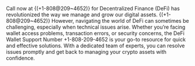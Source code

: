 Call now at {(+1-808@209~4652)} for Decentralized Finance (DeFi) has revolutionized the way we manage and grow our digital assets. {(+1-808@209~4652)} However, navigating the world of DeFi can sometimes be challenging, especially when technical issues arise. Whether you’re facing wallet access problems, transaction errors, or security concerns, the DeFi Wallet Support Number +1-808-209-4652 is your go-to resource for quick and effective solutions. With a dedicated team of experts, you can resolve issues promptly and get back to managing your crypto assets with confidence.
